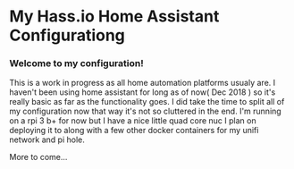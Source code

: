 
# My Hass.io Home Assistant Configurationg

### Welcome to my configuration! 

This is a work in progress as all home automation platforms usualy are. I haven't been using home assistant for long as of now( Dec 2018 ) so it's really basic as far as the functionality goes. I did take the time to split all of my configuration now that way it's not so cluttered in the end. I'm running on a rpi 3 b+ for now but I have a nice little quad core nuc I plan on deploying it to along with a few other docker containers for my unifi network and pi hole.


More to come...